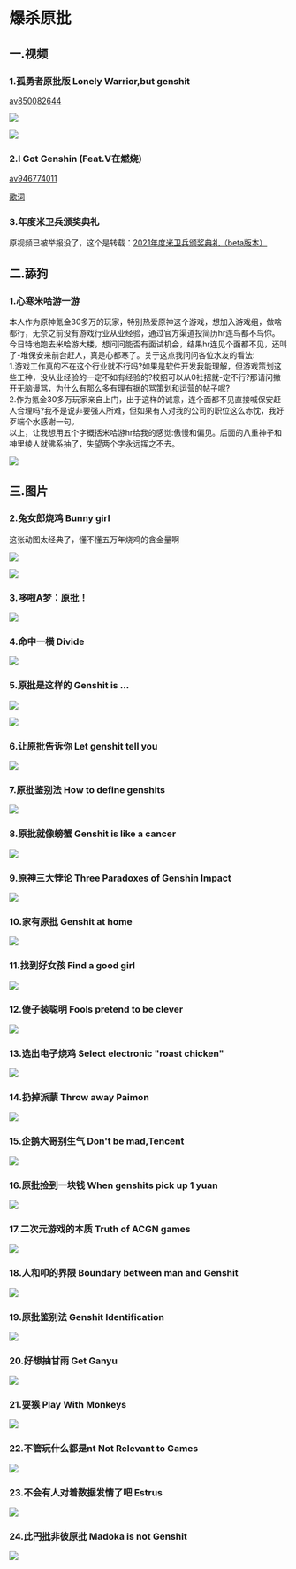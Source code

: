 # 爆杀原批

## 一.视频

### 1.孤勇者原批版 Lonely Warrior,but genshit

<a href="https://www.bilibili.com/video/BV1qL4y1n7RV" target="_blank">av850082644</a>

![](https://github.com/DreamingCats/GenshitJokes/raw/main/爆杀原批/孤勇者原批版1.jpg)

![](https://github.com/DreamingCats/GenshitJokes/raw/main/爆杀原批/孤勇者原批版2.jpg)

### 2.I Got Genshin (Feat.V在燃烧)

<a href="https://www.bilibili.com/video/av946774011/" target="_blank">av946774011</a>

<a href="https://www.bilibili.com/read/cv20797568/" target="_blank">歌词</a>

### 3.年度米卫兵颁奖典礼

原视频已被举报没了，这个是转载：<a href="https://www.bilibili.com/video/BV1uL4y147Ei" target="_blank">2021年度米卫兵颁奖典礼（beta版本）</a>

## 二.舔狗

### 1.心寒米哈游一游

本人作为原神氪金30多万的玩家，特别热爱原神这个游戏，想加入游戏组，做啥都行，无奈之前没有游戏行业从业经验，通过官方渠道投简历hr连鸟都不鸟你。  
今日特地跑去米哈游大楼，想问问能否有面试机会，结果hr连见个面都不见，还叫了-堆保安来前台赶人，真是心都寒了。关于这点我问问各位水友的看法:  
1.游戏工作真的不在这个行业就不行吗?如果是软件开发我能理解，但游戏策划这些工种，没从业经验的一定不如有经验的?校招可以从0社招就-定不行?那请问撇开无脑谩骂，为什么有那么多有理有据的骂策划和运营的帖子呢?  
2.作为氪金30多万玩家亲自上门，出于这样的诚意，连个面都不见直接喊保安赶人合理吗?我不是说非要强人所难，但如果有人对我的公司的职位这么赤忱，我好歹端个水感谢一句。  
以上，让我想用五个字概括米哈游hr给我的感觉:傲慢和偏见。后面的八重神子和神里绫人就佛系抽了，失望两个字永远挥之不去。

![](https://github.com/DreamingCats/GenshitJokes/raw/main/images/心寒米哈游一游.jpg)

## 三.图片


### 2.兔女郎烧鸡  Bunny girl

这张动图太经典了，懂不懂五万年烧鸡的含金量啊

![](https://github.com/DreamingCats/GenshitJokes/raw/main/爆杀原批/兔女郎烧鸡.gif)

![](https://github.com/DreamingCats/GenshitJokes/raw/main/爆杀原批/五万年的烧鸡.jpg)


### 3.哆啦A梦：原批！

![](https://github.com/DreamingCats/GenshitJokes/raw/main/爆杀原批/哆啦A梦：原批.gif)

### 4.命中一横   Divide

![](https://github.com/DreamingCats/GenshitJokes/raw/main/爆杀原批/命中一横.jpg)

### 5.原批是这样的  Genshit is ...

![](https://github.com/DreamingCats/GenshitJokes/raw/main/爆杀原批/原批就是这样1.jpg)

![](https://github.com/DreamingCats/GenshitJokes/raw/main/爆杀原批/原批就是这样2.jpg)

### 6.让原批告诉你  Let genshit tell you

![](https://github.com/DreamingCats/GenshitJokes/raw/main/爆杀原批/让原批告诉你.jpg)

### 7.原批鉴别法  How to define genshits

![](https://github.com/DreamingCats/GenshitJokes/raw/main/爆杀原批/原批鉴别法.jpg)

### 8.原批就像螃蟹  Genshit is like a cancer

![](https://github.com/DreamingCats/GenshitJokes/raw/main/爆杀原批/原批就像螃蟹.jpg)

### 9.原神三大悖论 Three Paradoxes of Genshin Impact

![](https://github.com/DreamingCats/GenshitJokes/raw/main/爆杀原批/原神三大悖论.jpg)

### 10.家有原批  Genshit at home

![](https://github.com/DreamingCats/GenshitJokes/raw/main/爆杀原批/家有原批.jpg)

### 11.找到好女孩  Find a good girl

![](https://github.com/DreamingCats/GenshitJokes/raw/main/爆杀原批/找到好女孩.jpg)

### 12.傻子装聪明  Fools pretend to be clever

![](https://github.com/DreamingCats/GenshitJokes/raw/main/爆杀原批/傻子装聪明.jpg)

### 13.选出电子烧鸡  Select electronic "roast chicken"

![](https://github.com/DreamingCats/GenshitJokes/raw/main/爆杀原批/选出电子烧鸡.jpg)

### 14.扔掉派蒙  Throw away Paimon

![](https://github.com/DreamingCats/GenshitJokes/raw/main/爆杀原批/扔掉派蒙.jpg)

### 15.企鹅大哥别生气  Don't be mad,Tencent

![](https://github.com/DreamingCats/GenshitJokes/raw/main/爆杀原批/企鹅大哥别生气.jpg)

### 16.原批捡到一块钱  When genshits pick up 1 yuan

![](https://github.com/DreamingCats/GenshitJokes/raw/main/爆杀原批/原批捡到一块钱.jpg)

### 17.二次元游戏的本质 Truth of ACGN games

![](https://github.com/DreamingCats/GenshitJokes/raw/main/爆杀原批/二次元游戏的本质.jpg)

### 18.人和叩的界限 Boundary between man and Genshit

![](https://github.com/DreamingCats/GenshitJokes/raw/main/爆杀原批/人和叩的界限.jpg)

### 19.原批鉴别法 Genshit Identification

![](https://github.com/DreamingCats/GenshitJokes/raw/main/爆杀原批/原批鉴别法.jpg)

### 20.好想抽甘雨   Get Ganyu

![](https://github.com/DreamingCats/GenshitJokes/raw/main/爆杀原批/好想抽甘雨.jpg)

### 21.耍猴   Play With Monkeys

![](https://github.com/DreamingCats/GenshitJokes/raw/main/爆杀原批/耍猴.jpg)

### 22.不管玩什么都是nt   Not Relevant to Games

![](https://github.com/DreamingCats/GenshitJokes/raw/main/爆杀原批/不管玩什么都是nt.jpg)

### 23.不会有人对着数据发情了吧   Estrus

![](https://github.com/DreamingCats/GenshitJokes/raw/main/爆杀原批/不会有人对着数据发情了吧.jpg)

### 24.此円批非彼原批  Madoka is not Genshit

![](https://github.com/DreamingCats/GenshitJokes/raw/main/images/此円批非彼原批.jpg)
